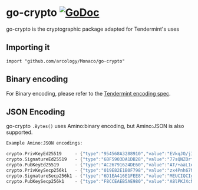 # go-crypto [![GoDoc](https://godoc.org/github.com/arcology/Monaco/go-crypto?status.svg)](https://godoc.org/github.com/arcology/Monaco/go-crypto)

go-crypto is the cryptographic package adapted for Tendermint's uses

## Importing it
`import "github.com/arcology/Monaco/go-crypto"`

## Binary encoding

For Binary encoding, please refer to the [Tendermint encoding spec](https://github.com/arcology/Monaco/core/blob/develop/docs/specification/new-spec/encoding.md).

## JSON Encoding

go-crypto `.Bytes()` uses Amino:binary encoding, but Amino:JSON is also supported.

```go
Example Amino:JSON encodings:

crypto.PrivKeyEd25519     - {"type":"954568A3288910","value":"EVkqJO/jIXp3rkASXfh9YnyToYXRXhBr6g9cQVxPFnQBP/5povV4HTjvsy530kybxKHwEi85iU8YL0qQhSYVoQ=="}
crypto.SignatureEd25519   - {"type":"6BF5903DA1DB28","value":"77sQNZOrf7ltExpf7AV1WaYPCHbyRLgjBsoWVzcduuLk+jIGmYk+s5R6Emm29p12HeiNAuhUJgdFGmwkpeGJCA=="}
crypto.PubKeyEd25519      - {"type":"AC26791624DE60","value":"AT/+aaL1eB0477Mud9JMm8Sh8BIvOYlPGC9KkIUmFaE="}
crypto.PrivKeySecp256k1   - {"type":"019E82E1B0F798","value":"zx4Pnh67N+g2V+5vZbQzEyRerX9c4ccNZOVzM9RvJ0Y="}
crypto.SignatureSecp256k1 - {"type":"6D1EA416E1FEE8","value":"MEUCIQCIg5TqS1l7I+MKTrSPIuUN2+4m5tA29dcauqn3NhEJ2wIgICaZ+lgRc5aOTVahU/XoLopXKn8BZcl0bnuYWLvohR8="}
crypto.PubKeySecp256k1    - {"type":"F8CCEAEB5AE980","value":"A8lPKJXcNl5VHt1FK8a244K9EJuS4WX1hFBnwisi0IJx"}
```
